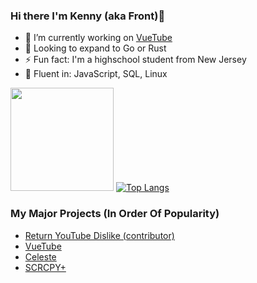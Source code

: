 ### Hi there I'm Kenny (aka Front)👋

- 🔭 I’m currently working on [VueTube](https://github.com/Frontesque/VueTube/)
- 🌱 Looking to expand to Go or Rust
- ⚡ Fun fact: I'm a highschool student from New Jersey
- 🧠 Fluent in: JavaScript, SQL, Linux

<img height="165em" src="https://github-readme-stats.vercel.app/api?username=Frontesque&theme=tokyonight&show_icons=true&hide_border=true&count_private=true&include_all_commits=true" /> [![Top Langs](https://github-readme-stats.vercel.app/api/top-langs/?username=Frontesque&theme=tokyonight&hide_border=true&layout=compact)](https://github.com/anuraghazra/github-readme-stats)

### My Major Projects (In Order Of Popularity)
- [Return YouTube Dislike (contributor)](https://github.com/Anarios/return-youtube-dislike)
- [VueTube](https://github.com/Frontesque/VueTube)
- [Celeste](https://celeste.photos)
- [SCRCPY+](https://github.com/frontesque/scrcpy-plus)
